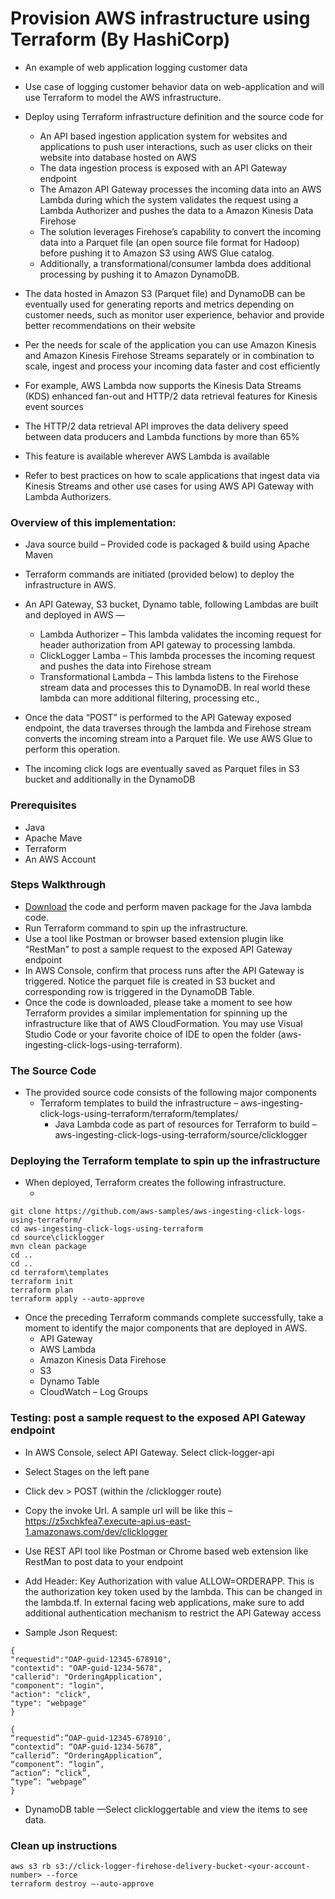 # Provision AWS infrastructure using Terraform (By HashiCorp)
 - An example of web application logging customer data

- Use case of logging customer behavior data on web-application and will use Terraform to model the AWS infrastructure.

- Deploy using Terraform infrastructure definition and the source code for
    - An API based ingestion application system for websites and applications to push user interactions, such as user clicks on their website into database hosted on AWS
    - The data ingestion process is exposed with an API Gateway endpoint
    - The Amazon API Gateway processes the incoming data into an AWS Lambda during which the system validates the request using a Lambda Authorizer and pushes the data to a Amazon Kinesis Data Firehose
    - The solution leverages Firehose’s capability to convert the incoming data into a Parquet file (an open source file format for Hadoop) before pushing it to Amazon S3 using AWS Glue catalog.
    - Additionally, a transformational/consumer lambda does additional processing by pushing it to Amazon DynamoDB.

- The data hosted in Amazon S3 (Parquet file) and DynamoDB can be eventually used for generating reports and metrics depending on customer needs, such as monitor user experience, behavior and provide better recommendations on their website
- Per the needs for scale of the application you can use Amazon Kinesis and Amazon Kinesis Firehose Streams separately or in combination to scale, ingest and process your incoming data faster and cost efficiently
- For example, AWS Lambda now supports the Kinesis Data Streams (KDS) enhanced fan-out and HTTP/2 data retrieval features for Kinesis event sources
- The HTTP/2 data retrieval API improves the data delivery speed between data producers and Lambda functions by more than 65%
- This feature is available wherever AWS Lambda is available
- Refer to best practices on how to scale applications that ingest data via Kinesis Streams and other use cases for using AWS API Gateway with Lambda Authorizers.

### Overview of this implementation:
- Java source build – Provided code is packaged & build using Apache Maven
- Terraform commands are initiated (provided below) to deploy the infrastructure in AWS.
- An API Gateway, S3 bucket, Dynamo table, following Lambdas are built and deployed in AWS —
    - Lambda Authorizer – This lambda validates the incoming request for header authorization from API gateway to processing lambda.
    - ClickLogger Lamba – This lambda processes the incoming request and pushes the data into Firehose stream
    - Transformational Lambda – This lambda listens to the Firehose stream data and processes this to DynamoDB. In real world these lambda can more additional filtering, processing etc.,

- Once the data “POST” is performed to the API Gateway exposed endpoint, the data traverses through the lambda and Firehose stream converts the incoming stream into a Parquet file. We use AWS Glue to perform this operation.
- The incoming click logs are eventually saved as Parquet files in S3 bucket and additionally in the DynamoDB

### Prerequisites
 - Java
 - Apache Mave
 - Terraform
 - An AWS Account

### Steps Walkthrough
 - [Download](https://github.com/aws-samples/aws-ingesting-click-logs-using-terraform) the code and perform maven package for the Java lambda code.
 - Run Terraform command to spin up the infrastructure.
 - Use a tool like Postman or browser based extension plugin like “RestMan” to post a sample request to the exposed API Gateway endpoint
 - In AWS Console, confirm that process runs after the API Gateway is triggered. Notice the parquet file is created in S3 bucket and corresponding row is triggered in the DynamoDB Table.
 - Once the code is downloaded, please take a moment to see how Terraform provides a similar implementation for spinning up the infrastructure like that of AWS CloudFormation. You may use Visual Studio Code or your favorite choice of IDE to open the folder (aws-ingesting-click-logs-using-terraform).

### The Source Code
- The provided source code consists of the following major components
    - Terraform templates to build the infrastructure – aws-ingesting-click-logs-using-terraform/terraform/templates/
      - Java Lambda code as part of resources for Terraform to build – aws-ingesting-click-logs-using-terraform/source/clicklogger

### Deploying the Terraform template to spin up the infrastructure
- When deployed, Terraform creates the following infrastructure.
  - <img href=https://d2908q01vomqb2.cloudfront.net/0716d9708d321ffb6a00818614779e779925365c/2020/05/14/ingesting-click-logs-from-web-application.png></img>

```
git clone https://github.com/aws-samples/aws-ingesting-click-logs-using-terraform/
cd aws-ingesting-click-logs-using-terraform
cd source\clicklogger
mvn clean package
cd ..
cd ..
cd terraform\templates
terraform init
terraform plan
terraform apply --auto-approve
```

- Once the preceding Terraform commands complete successfully, take a moment to identify the major components that are deployed in AWS.
    - API Gateway
    - AWS Lambda
    - Amazon Kinesis Data Firehose
    - S3
    - Dynamo Table
    - CloudWatch – Log Groups

### Testing: post a sample request to the exposed API Gateway endpoint
  - In AWS Console, select API Gateway. Select click-logger-api
  - Select Stages on the left pane
  - Click dev > POST (within the /clicklogger route)
  - Copy the invoke Url. A sample url will be like this – https://z5xchkfea7.execute-api.us-east-1.amazonaws.com/dev/clicklogger
  - Use REST API tool like Postman or Chrome based web extension like RestMan to post data to your endpoint

- Add Header: Key Authorization with value ALLOW=ORDERAPP. This is the authorization key token used by the lambda. This can be changed in the lambda.tf. In external facing web applications, make sure to add additional authentication mechanism to restrict the API Gateway access

- Sample Json Request:
```
{
"requestid":"OAP-guid-12345-678910",
"contextid": "OAP-guid-1234-5678",
"callerid": "OrderingApplication",
"component": "login",
"action": "click",
"type": "webpage"
}
```

```
{
“requestid”:”OAP-guid-12345-678910″,
“contextid”: “OAP-guid-1234-5678”,
“callerid”: “OrderingApplication”,
“component”: “login”,
“action”: “click”,
“type”: “webpage”
}
```

- DynamoDB table —Select clickloggertable and view the items to see data.


### Clean up instructions
```
aws s3 rb s3://click-logger-firehose-delivery-bucket-<your-account-number> --force
terraform destroy –-auto-approve
```
